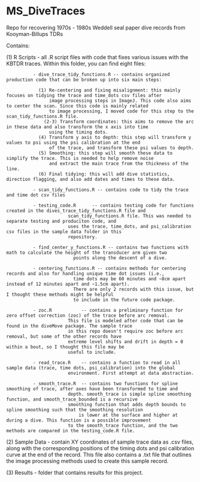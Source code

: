 # MS_DiveTraces
Repo for recovering 1970s - 1980s Weddell seal paper dive records from Kooyman-Billups TDRs


Contains: 

 (1) R Scripts     - all .R script files with code that fixes various issues with the KBTDR traces. 
 		  	Within this folder, you can find eight files:

			  - dive_trace_tidy_functions.R -- contains organized production code that can be broken up into six main steps: 

				(1) Re-centering and fixing misalignment: this mainly focuses on tidying the trace and time_dots csv files after
				    image processing steps in ImageJ. This code also aims to center the scan. Since this code is mainly related 
				    to image processing, I moved code for this step to the scan_tidy_functions.R file. 
			      (2-3) Transform coordinates: this aims to remove the arc in these data and also transform the x axis into time
				    using the timing dots. 
				(4) Transform y axis to depth: this step will transform y values to psi using the psi calibration at the end 
				    of the trace, and transform these psi values to depth. 
				(5) Smoothing: this step will smooth these data to simplify the trace. This is needed to help remove noise 
				    and extract the main trace from the thickness of the line. 
				(6) Final tidying: this will add dive statistics, direction flagging, and also add dates and times to these data. 
			
			  - scan_tidy_functions.R -- contains code to tidy the trace and time dot csv files  
				
			  - testing_code.R      -- contains testing code for functions created in the dives_trace_tidy_functions.R file and 
						   scan_tidy_functions.R file. This was needed to separate testing and produciton code, and 
						   uses the trace, time_dots, and psi_calibration csv files in the sample data folder in this 
						   repository. 
			  
			  - find_center_y_functions.R -- contains two functions with math to calculate the height of the transducer arm given two 
						 	 points along the descent of a dive. 	  	
						   
			  - centering_functions.R -- contains methods for centering records and also for handling unique time dot issues (i.e., 
			  			     time dots may be 60 minutes and ~8cm apart instead of 12 minutes apart and ~1.5cm apart). 
						     There are only 2 records with this issue, but I thought these methods might be helpful 
						     to include in the future code package. 

			  - zoc.R    		-- contains a preliminary function for zero offset correction (zoc) of the trace before arc removal. 
						   This file is modeled after code that can be found in the diveMove package. The sample trace
						   in this repo doesn't require zoc before arc removal, but some of the other records have
						   extreme level shifts and drift in depth = 0 within a bout, so I thought this file may be 
						   useful to include. 

			  - read_trace.R 	-- contains a function to read in all sample data (trace, time dots, psi_calibration) into the global 
						   environment. First attempt at data abstraction. 

			  - smooth_trace.R	-- contains two functions for spline smoothing of trace, after axes have been transformed to time and 
						   depth. smooth_trace is simple spline smoothing function, and smooth_trace_bounded is a recursive 
						   smoothing function that adds depth bounds to spline smoothing such that the smoothing resolution 
				  	           is lower at the surface and higher at during a dive. This function is a possible improvement 
						   to the smooth_trace function, and the two methods are compared in the testing_code.R file.  
 
 (2) Sample Data   - contain XY coordinates of sample trace data as .csv files, along with the corresponding positions of the timing dots and 
		     psi calibration curve at the end of the record. This file also contains a .txt file that outlines the image processing 
		     methods used to create this sample record. 

 (3) Results       - folder that contains results for this project. 
 

